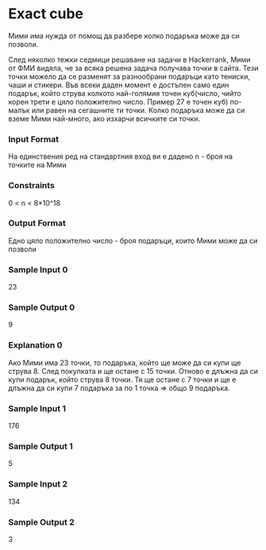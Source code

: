 # Exact cube

Мими има нужда от помощ да разбере колко подаръка може да си позволи.

След няколко тежки седмици решаване на задачи в Hackerrank, Мими от ФМИ видяла, че за всяка решена задача получава точки в сайта. Тези точки можело да се разменят за разнообрани подаръци като тениски, чаши и стикери. Във всеки даден момент е достъпен само един подарък, който струва колкото най-голямия точен куб(число, чийто корен трети е цяло положително число. Пример 27 е точен куб) по-малък или равен на сегашните ти точки. Колко подаръка може да си вземе Мими най-много, ако изхaрчи всичките си точки.

### Input Format

На единствения ред на стандартния вход ви е дадено n - броя на точките на Мими

### Constraints

0 < n < 8*10^18

### Output Format

Едно цяло положително число - броя подаръци, които Мими може да си позволи

### Sample Input 0

23

### Sample Output 0

9

### Explanation 0

Ако Мими има 23 точки, то подаръка, който ще може да си купи ще струва 8. След покупката и ще остане с 15 точки. Отново е длъжна да си купи подарък, който струва 8 точки. Тя ще остане с 7 точки и ще е длъжна да си купи 7 подаръка за по 1 точка => общо 9 подаръка.

### Sample Input 1

176

### Sample Output 1

5

### Sample Input 2

134

### Sample Output 2

3
